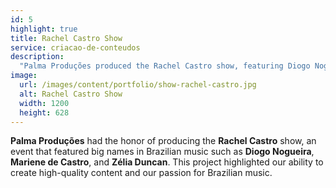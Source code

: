 ```yaml
---
id: 5
highlight: true
title: Rachel Castro Show
service: criacao-de-conteudos
description:
  "Palma Produções produced the Rachel Castro show, featuring Diogo Nogueira, Mariene de Castro, and Zélia Duncan."
image:
  url: /images/content/portfolio/show-rachel-castro.jpg
  alt: Rachel Castro Show
  width: 1200
  height: 628
---
```

**Palma Produções** had the honor of producing the **Rachel Castro** show, an event that featured big names in Brazilian music such as **Diogo Nogueira**, **Mariene de Castro**, and **Zélia Duncan**. This project highlighted our ability to create high-quality content and our passion for Brazilian music.

